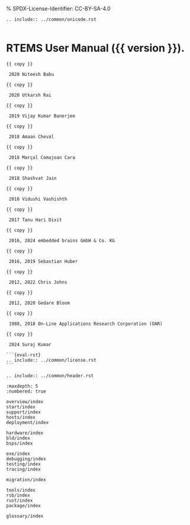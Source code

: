 % SPDX-License-Identifier: CC-BY-SA-4.0

```{eval-rst}
.. include:: ../common/unicode.rst
```

```{highlight} c
```

# RTEMS User Manual ({{ version }}).

````{topic} Copyrights and License
{{ copy }}

 2020 Niteesh Babu

{{ copy }}

 2020 Utkarsh Rai

{{ copy }}

 2019 Vijay Kumar Banerjee

{{ copy }}

 2018 Amaan Cheval

{{ copy }}

 2018 Marçal Comajoan Cara

{{ copy }}

 2018 Shashvat Jain

{{ copy }}

 2018 Vidushi Vashishth

{{ copy }}

 2017 Tanu Hari Dixit

{{ copy }}

 2016, 2024 embedded brains GmbH & Co. KG

{{ copy }}

 2016, 2019 Sebastian Huber

{{ copy }}

 2012, 2022 Chris Johns

{{ copy }}

 2012, 2020 Gedare Bloom

{{ copy }}

 1988, 2018 On-Line Applications Research Corporation (OAR)

{{ copy }}

 2024 Suraj Kumar

```{eval-rst}
.. include:: ../common/license.rst
```
````

```{eval-rst}
.. include:: ../common/header.rst
```

```{toctree}
:maxdepth: 5
:numbered: true

overview/index
start/index
support/index
hosts/index
deployment/index

hardware/index
bld/index
bsps/index

exe/index
debugging/index
testing/index
tracing/index

migration/index

tools/index
rsb/index
rust/index
package/index

glossary/index
```
